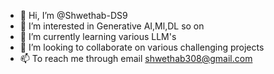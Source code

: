- 👋 Hi, I’m @Shwethab-DS9
- 👀 I’m interested in Generative AI,Ml,DL so on
- 🌱 I’m currently learning various LLM's
- 💞️ I’m looking to collaborate on various challenging projects
- 📫 To reach me through email shwethab308@gmail.com

<!---
Shwethab-DS9/Shwethab-DS9 is a ✨ special ✨ repository because its `README.md` (this file) appears on your GitHub profile.
You can click the Preview link to take a look at your changes.
--->
